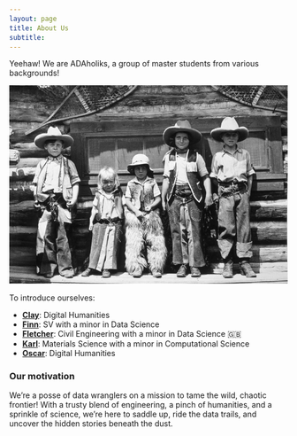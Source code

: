 ```yaml
---
layout: page
title: About Us
subtitle: 
---
```


Yeehaw! We are ADAholiks, a group of master students from various backgrounds! 

![aboutus](/assets/img/aboutus.jpg)

To introduce ourselves:

- **[Clay](https://github.com/ccpfoye)**: Digital Humanities 
- **[Finn](https://github.com/FinnWeikert)**: SV with a minor in Data Science  
- **[Fletcher](https://github.com/Fluntch)**: Civil Engineering with a minor in Data Science <span>&#x1F1EC;&#x1F1E7;</span>
- **[Karl](https://github.com/kabdelno)**: Materials Science with a minor in Computational  Science 
- **[Oscar](https://github.com/Ogoud)**: Digital Humanities  
 

### Our motivation

We’re a posse of data wranglers on a mission to tame the wild, chaotic frontier! With a trusty blend of engineering, a pinch of humanities, and a sprinkle of science, we’re here to saddle up, ride the data trails, and uncover the hidden stories beneath the dust. 